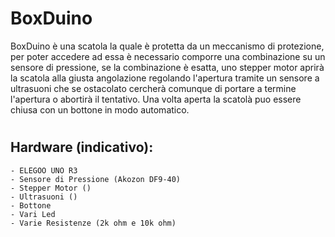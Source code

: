 # BoxDuino
BoxDuino è una scatola la quale è protetta da un meccanismo di protezione, per poter accedere ad essa è necessario comporre una combinazione su un sensore di pressione, se
la combinazione è esatta, uno stepper motor aprirà la scatola alla giusta angolazione regolando l'apertura tramite un sensore a ultrasuoni che se ostacolato cercherà comunque di 
portare a termine l'apertura o abortirà il tentativo. Una volta aperta la scatolà puo essere chiusa con un bottone in modo automatico.

# <h2>Hardware (indicativo):</h2>
	- ELEGOO UNO R3
	- Sensore di Pressione (Akozon DF9-40)
	- Stepper Motor ()
	- Ultrasuoni ()
	- Bottone 
	- Vari Led
	- Varie Resistenze (2k ohm e 10k ohm)
